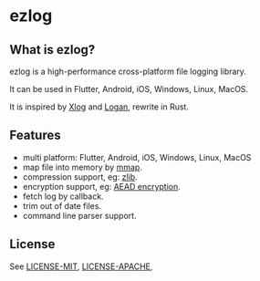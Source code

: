 # ezlog

## What is ezlog?

ezlog is a high-performance cross-platform file logging library.

It can be used in Flutter, Android, iOS, Windows, Linux, MacOS.

It is inspired by [Xlog](https://github.com/Tencent/mars) and [Logan](https://github.com/Meituan-Dianping/Logan), rewrite in Rust.

## Features
- multi platform: Flutter, Android, iOS, Windows, Linux, MacOS
- map file into memory by [mmap](https://man7.org/linux/man-pages/man2/mmap.2.html).
- compression support, eg: [zlib](https://en.wikipedia.org/wiki/Zlib).
- encryption support, eg: [AEAD encryption](https://en.wikipedia.org/wiki/Authenticated_encryption).
- fetch log by callback.
- trim out of date files.
- command line parser support.

## License

See [LICENSE-MIT](../../LICENSE-MIT), [LICENSE-APACHE](../../LICENSE-APACHE), 